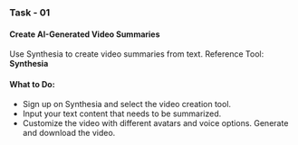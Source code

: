 ### Task - 01

#### Create AI-Generated Video Summaries

Use Synthesia to create video summaries from text.
Reference Tool: **Synthesia**

#### What to Do:

-   Sign up on Synthesia and select the video creation tool.
-   Input your text content that needs to be summarized.
-   Customize the video with different avatars and voice options.
    Generate and download the video.

